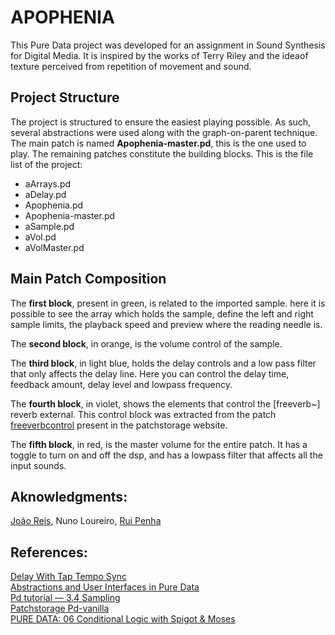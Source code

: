 <h1>APOPHENIA</h1>

This Pure Data project was developed for an assignment in Sound Synthesis for Digital Media. It is inspired by the works of Terry Riley and the ideaof texture perceived from repetition of movement and sound.

<h2>Project Structure</h2>

The project is structured to ensure the easiest playing possible. As such, several abstractions were used along with the graph-on-parent technique. The main patch is named <strong>Apophenia-master.pd</strong>, this is the one used to play. The remaining patches constitute the building blocks. This is the file list of the project:
<ul>
    <li> aArrays.pd </li>
    <li> aDelay.pd </li>
    <li> Apophenia.pd </li>
    <li> Apophenia-master.pd </li>
    <li> aSample.pd </li>
    <li> aVol.pd </li>
    <li> aVolMaster.pd </li>
</ul>

<h2>Main Patch Composition</h2>

The <strong>first block</strong>, present in green, is related to the imported sample. here it is possible to see the array which holds the sample, define the left and right sample limits, the playback speed and preview where the reading needle is.

The <strong>second block</strong>, in orange, is the volume control of the sample.

The <strong>third block</strong>, in light blue, holds the delay controls and a low pass filter that only affects the delay line. Here you can control the delay time, feedback amount, delay level and lowpass frequency.

The <strong>fourth block</strong>, in violet, shows the elements that control the [freeverb~] reverb external. This control block was extracted from the patch <a href="patchstorage.com/freeverbcontrol">freeverbcontrol</a> present in the patchstorage website.

The <strong>fifth block</strong>, in red, is the master volume for the entire patch. It has a toggle to turn on and off the dsp, and has a lowpass filter that affects all the input sounds.

<h2>Aknowledgments:</h2>
<a href="https://linkedin.com/in/joaogomesreis">João Reis</a>, Nuno Loureiro, <a href="http://ruipenha.pt/">Rui Penha</a>

<h2>References:</h2>
<a href="https://forum.pdpatchrepo.info/topic/10666/delay-with-tap-tempo-sync">Delay With Tap Tempo Sync</a>
<br> <a href="https://daniel-murray.github.io/blog/2013/01/21/abstractions-and-user-interfaces-in-pure-data/">Abstractions and User Interfaces in Pure Data</a>
<br> <a href="http://www.pd-tutorial.com/english/ch03s04.html">Pd tutorial — 3.4 Sampling</a>
<br> <a href="https://patchstorage.com/platform/pd-vanilla/">Patchstorage Pd-vanilla</a>
<br> <a href="https://www.youtube.com/watch?v=nTTZZyD4xlE">PURE DATA: 06 Conditional Logic with Spigot & Moses</a>
